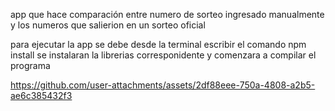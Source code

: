 app que hace comparación entre numero de sorteo ingresado manualmente y los numeros que salierion en un sorteo oficial 

para ejecutar la app se debe desde la terminal escribir el comando npm install
se instalaran la librerias corresponidente y comenzara a compilar el programa


https://github.com/user-attachments/assets/2df88eee-750a-4808-a2b5-ae6c385432f3

